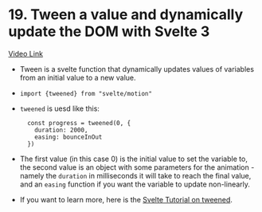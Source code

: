 # 19. Tween a value and dynamically update the DOM with Svelte 3

[Video Link](https://egghead.io/lessons/svelte-tween-a-value-and-dynamically-update-the-dom-with-svelte-3?pl=getting-started-with-svelte-3-05a8541a)

- Tween is a svelte function that dynamically updates values of variables from an initial value to a new value.
- `import {tweened} from "svelte/motion"`
- `tweened` is uesd like this:

  ```
    const progress = tweened(0, {
      duration: 2000,
      easing: bounceInOut
    })
  ```

- The first value (in this case 0) is the initial value to set the variable to, the second value is an object with some parameters for the animation - namely the `duration` in milliseconds it will take to reach the final value, and an `easing` function if you want the variable to update non-linearly.
- If you want to learn more, here is the [Svelte Tutorial on tweened](https://svelte.dev/tutorial/tweened).
